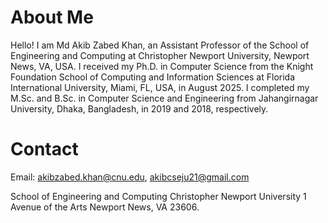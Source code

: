 # About Me
Hello! I am Md Akib Zabed Khan, an Assistant Professor of the School of Engineering and Computing at Christopher Newport University, Newport News, VA, USA. I received my Ph.D. in Computer Science from the Knight Foundation School of Computing and Information Sciences at Florida International University, Miami, FL, USA, in August 2025. I completed my M.Sc. and B.Sc. in Computer Science and Engineering from Jahangirnagar University, Dhaka, Bangladesh, in 2019 and 2018, respectively. 



# Contact

Email: akibzabed.khan@cnu.edu, akibcseju21@gmail.com

School of Engineering and Computing
Christopher Newport University
1 Avenue of the Arts
Newport News, VA 23606.
